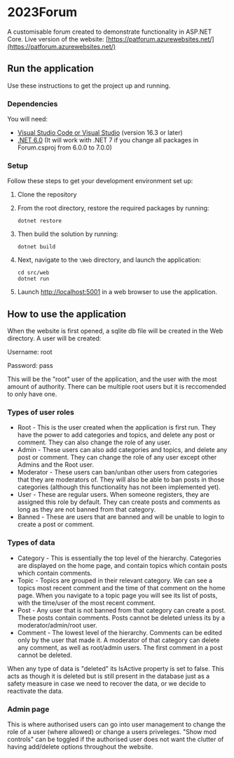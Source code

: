 # 2023Forum
A customisable forum created to demonstrate functionality in ASP.NET Core.
Live version of the website: [https://patforum.azurewebsites.net/](https://patforum.azurewebsites.net/)

## Run the application
Use these instructions to get the project up and running.

### Dependencies
You will need:

* [Visual Studio Code or Visual Studio](https://visualstudio.microsoft.com/vs/) (version 16.3 or later)
* [.NET 6.0](https://dotnet.microsoft.com/en-us/download/dotnet/6.0) (It will work with .NET 7 if you change all packages in Forum.csproj from 6.0.0 to 7.0.0)


### Setup
Follow these steps to get your development environment set up:

  1. Clone the repository
  2. From the root directory, restore the required packages by running:
      ```
     dotnet restore
     ```
  3. Then build the solution by running:
     ```
     dotnet build
     ```
  4. Next, navigate to the `\Web` directory, and launch the application:
      ```
     cd src/web
     dotnet run
     ```


  5. Launch [http://localhost:5001](http://localhost:5001) in a web browser to use the application.

## How to use the application
When the website is first opened, a sqlite db file will be created in the Web directory. A user will be created:

Username: root

Password: pass

This will be the "root" user of the application, and the user with the most amount of authority. There can be multiple root users but it is reccomended to only have one.

### Types of user roles
* Root - This is the user created when the application is first run. They have the power to add categories and topics, and delete any post or comment. They can also change the role of any user.
* Admin - These users can also add categories and topics, and delete any post or comment. They can change the role of any user except other Admins and the Root user.
* Moderator - These users can ban/unban other users from categories that they are moderators of. They will also be able to ban posts in those categories (although this functionality has not been implemented yet).
* User - These are regular users. When someone registers, they are assigned this role by default. They can create posts and comments as long as they are not banned from that category.
* Banned - These are users that are banned and will be unable to login to create a post or comment.

### Types of data
* Category - This is essentially the top level of the hierarchy. Categories are displayed on the home page, and contain topics which contain posts which contain comments.
* Topic - Topics are grouped in their relevant category. We can see a topics most recent comment and the time of that comment on the home page. When you navigate to a topic page you will see its list of posts, with the time/user of the most recent comment.
* Post - Any user that is not banned from that category can create a post. These posts contain comments. Posts cannot be deleted unless its by a moderator/admin/root user.
* Comment - The lowest level of the hierarchy. Comments can be edited only by the user that made it. A moderator of that category can delete any comment, as well as root/admin users. The first comment in a post cannot be deleted.

When any type of data is "deleted" its IsActive property is set to false. This acts as though it is deleted but is still present in the database just as a safety measure in case we need to recover the data, or we decide to reactivate the data.

### Admin page
This is where authorised users can go into user management to change the role of a user (where allowed) or change a users priveleges. "Show mod controls" can be toggled if the authorised user does not want the clutter of having add/delete options throughout the website.